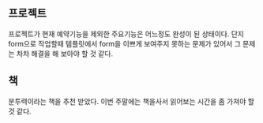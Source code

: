 ## 프로젝트
프로젝트가 현재 예약기능을 제외한 주요기능은 어느정도 완성이 된 상태이다. 단지 form으로 작업할때 템플릿에서 form을 이쁘게 보여주지 못하는 문제가 있어서 그 문제는 차차 해결을 해 보아야 할 것 같다. 

## 책
분투력이라는 책을 추천 받았다. 이번 주말에는 책을사서 읽어보는 시간을 좀 가져야 할 것 같다.
